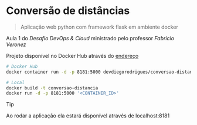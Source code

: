 # Conversão de distâncias

> Aplicação web python com framework flask em ambiente docker


Aula 1 do *Desafio DevOps & Cloud* ministrado pelo professor *Fabricio Veronez*

Projeto disponível no Docker Hub através do [endereço](https://hub.docker.com/repository/docker/devdiegorodrigues/conversao-distancia/general)


```bash
# Docker Hub
docker container run -d -p 8181:5000 devdiegorodrigues/conversao-distancia:v1

# Local
docker build -t conversao-distancia
docker run -d -p 8181:5000 '<CONTAINER_ID>'
```

> [!TIP]
> Ao rodar a aplicação ela estará disponível através de localhost:8181

